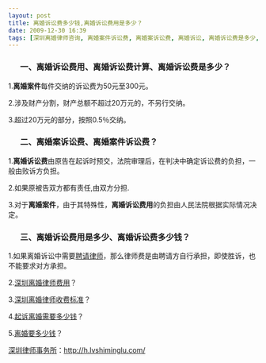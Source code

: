 ```yaml
---
layout: post
title: 离婚诉讼费多少钱,离婚诉讼费用是多少？
date: 2009-12-30 16:39
tags: [深圳离婚律师咨询, 离婚案件诉讼费, 离婚案诉讼费, 离婚诉讼, 离婚诉讼费是多少, 离婚诉讼费用, 离婚诉讼费计算, 费]
---
```

<ol>
<h3>一、离婚诉讼费用、离婚诉讼费计算、离婚诉讼费是多少？</h3>
</ol>
1.<strong>离婚案件</strong>每件交纳的诉讼费为50元至300元。

2.涉及财产分割，财产总额不超过20万元的，不另行交纳。

3.超过20万元的部分，按照0.5％交纳。
<ol>
<h3>二、离婚案诉讼费、离婚案件诉讼费？</h3>
</ol>
1.<strong>离婚诉讼费</strong>由原告在起诉时预交，法院审理后，在判决中确定诉讼费的负担，一般由败诉方负担。

2.如果原被告双方都有责任,由双方分担.

3.对于<strong>离婚案件</strong>，由于其特殊性，<strong>离婚诉讼费用</strong>的负担由人民法院根据实际情况决定。
<ol>
<h3>三、离婚诉讼费用是多少、离婚诉讼费多少钱？</h3>
</ol>
1.如果离婚诉讼中需要<a href="http://h.lvshiminglu.com/law/329.html" target="_blank">聘请律师</a>，那么律师费是由聘请方自行承担，即使胜诉，也不能要求对方承担。

2.<a href="http://h.lvshiminglu.com/law/215.html" target="_blank">深圳离婚律师费用</a>？

3.<a href="http://h.lvshiminglu.com/law/215.html" target="_blank">深圳离婚律师收费标准</a>？

4.<a href="http://h.lvshiminglu.com/law/tag/%E8%B5%B7%E8%AF%89%E7%A6%BB%E5%A9%9A%E9%9C%80%E8%A6%81%E5%A4%9A%E5%B0%91%E9%92%B1" target="_blank">起诉离婚需要多少钱</a>？

5.<a href="http://h.lvshiminglu.com/law/tag/%E7%A6%BB%E5%A9%9A%E8%A6%81%E5%A4%9A%E5%B0%91%E9%92%B1" target="_blank">离婚要多少钱</a>？



<a href="http://h.lvshiminglu.com/">深圳律师事务所</a>：<a href="http://h.lvshiminglu.com/">http://h.lvshiminglu.com/</a>

